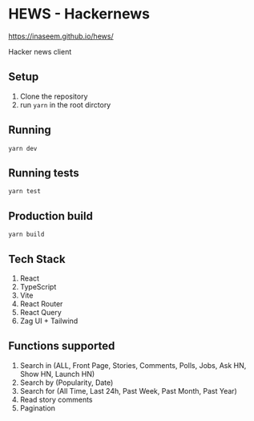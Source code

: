 # HEWS - Hackernews

https://inaseem.github.io/hews/

Hacker news client

## Setup
1. Clone the repository 
2. run `yarn` in the root dirctory

## Running
`yarn dev`

## Running tests
`yarn test`

## Production build
`yarn build`

## Tech Stack
1. React
2. TypeScript
3. Vite
4. React Router
5. React Query
6. Zag UI + Tailwind

## Functions supported
1. Search in (ALL, Front Page, Stories, Comments, Polls, Jobs, Ask HN, Show HN, Launch HN)
2. Search by (Popularity, Date)
3. Search for (All Time, Last 24h, Past Week, Past Month, Past Year)
4. Read story comments
4. Pagination

